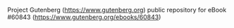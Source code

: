 Project Gutenberg (https://www.gutenberg.org) public repository for eBook #60843 (https://www.gutenberg.org/ebooks/60843)
